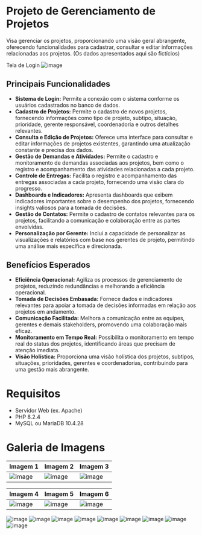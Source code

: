 # Projeto de Gerenciamento de Projetos

Visa gerenciar os projetos, proporcionando uma visão geral abrangente, oferecendo funcionalidades para cadastrar, consultar e editar informações relacionadas aos projetos. 
(Os dados apresentados aqui são fictícios)

Tela de Login
![image](https://github.com/LeviLucena/Gestao_Projetos/assets/34045910/d4f0f75d-7a18-45be-bdc1-8d5d78cb81c9)


## Principais Funcionalidades

- **Sistema de Login:** Permite a conexão com o sistema conforme os usuários cadastrados no banco de dados.
- **Cadastro de Projetos:** Permite o cadastro de novos projetos, fornecendo informações como tipo de projeto, subtipo, situação, prioridade, gerente responsável, coordenadoria e outros detalhes relevantes.
- **Consulta e Edição de Projetos:** Oferece uma interface para consultar e editar informações de projetos existentes, garantindo uma atualização constante e precisa dos dados.
- **Gestão de Demandas e Atividades:** Permite o cadastro e monitoramento de demandas associadas aos projetos, bem como o registro e acompanhamento das atividades relacionadas a cada projeto.
- **Controle de Entregas:** Facilita o registro e acompanhamento das entregas associadas a cada projeto, fornecendo uma visão clara do progresso.
- **Dashboards e Indicadores:** Apresenta dashboards que exibem indicadores importantes sobre o desempenho dos projetos, fornecendo insights valiosos para a tomada de decisões.
- **Gestão de Contatos:** Permite o cadastro de contatos relevantes para os projetos, facilitando a comunicação e colaboração entre as partes envolvidas.
- **Personalização por Gerente:** Inclui a capacidade de personalizar as visualizações e relatórios com base nos gerentes de projeto, permitindo uma análise mais específica e direcionada.

## Benefícios Esperados

- **Eficiência Operacional:** Agiliza os processos de gerenciamento de projetos, reduzindo redundâncias e melhorando a eficiência operacional.
- **Tomada de Decisões Embasada:** Fornece dados e indicadores relevantes para apoiar a tomada de decisões informadas em relação aos projetos em andamento.
- **Comunicação Facilitada:** Melhora a comunicação entre as equipes, gerentes e demais stakeholders, promovendo uma colaboração mais eficaz.
- **Monitoramento em Tempo Real:** Possibilita o monitoramento em tempo real do status dos projetos, identificando áreas que precisam de atenção imediata.
- **Visão Holística:** Proporciona uma visão holística dos projetos, subtipos, situações, prioridades, gerentes e coordenadorias, contribuindo para uma gestão mais abrangente.

# Requisitos

- Servidor Web (ex. Apache)
- PHP 8.2.4
- MySQL ou MariaDB 10.4.28

# Galeria de Imagens

| Imagem 1 | Imagem 2 | Imagem 3 |
| ---------| ---------| ---------|
|![image](https://github.com/LeviLucena/Gestao_Projetos/assets/34045910/9b1369d8-c5d3-4ed9-a367-97d9159c8f85) | ![image](https://github.com/LeviLucena/Gestao_Projetos/assets/34045910/8b814015-895e-4019-ab65-b98662efeb28) | ![image](https://github.com/LeviLucena/Gestao_Projetos/assets/34045910/8d698b37-7a8a-42d8-9363-a914b94cd031)

| Imagem 4 | Imagem 5 | Imagem 6 |
| ---------| ---------| ---------|
| ![image](https://github.com/LeviLucena/Gestao_Projetos/assets/34045910/f8063add-ed2c-444e-83d8-2b972213605b) | ![image](https://github.com/LeviLucena/Gestao_Projetos/assets/34045910/615e3f68-5dab-4485-baf6-9d5089143f26) | ![image](https://github.com/LeviLucena/Gestao_Projetos/assets/34045910/34698b14-c45c-4cc1-b3c9-52a51b8ca187)


![image](https://github.com/LeviLucena/Gestao_Projetos/assets/34045910/42ff4797-5d2a-46ae-afbf-4f1dea222389)
![image](https://github.com/LeviLucena/Gestao_Projetos/assets/34045910/d684f1bd-d9ba-4a7d-a259-08b6641d10a4)
![image](https://github.com/LeviLucena/Gestao_Projetos/assets/34045910/2ef3b9c8-9256-453c-8042-ef5b9ca14aaf)
![image](https://github.com/LeviLucena/Gestao_Projetos/assets/34045910/57f3faf5-cb58-4cdb-b0b5-f84d71467498)
![image](https://github.com/LeviLucena/Gestao_Projetos/assets/34045910/90d290a3-e183-4029-9bc9-6836df3fac15)
![image](https://github.com/LeviLucena/Gestao_Projetos/assets/34045910/eef3ea2d-c8e5-4b46-aa49-276a2c69c637)
![image](https://github.com/LeviLucena/Gestao_Projetos/assets/34045910/d9f8d0c1-28cb-40d9-897c-2e051e1946e7)
![image](https://github.com/LeviLucena/Gestao_Projetos/assets/34045910/616ec559-a3ed-4be9-bbfc-c268dd28d5d1)
![image](https://github.com/LeviLucena/Gestao_Projetos/assets/34045910/0278e73c-d199-4d5e-abba-8a42e404061b)

